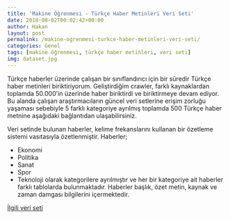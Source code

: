 ```yaml
---
title: 'Makine Öğrenmesi - Türkçe Haber Metinleri Veri Seti'
date: 2018-08-02T00:02:42+00:00
author: Hakan
layout: post
permalink: /makine-ogrenmesi-turkce-haber-metinleri-veri-seti/
categories: Genel
tags: [makine öğrenmesi, türkçe haber metinleri, veri seti]
img: dataset.jpg
---
```



Türkçe haberler üzerinde çalışan bir sınıflandırıcı için bir süredir Türkçe haber metinleri biriktiriyorum. Geliştirdiğim crawler, farklı kaynaklardan toplamda 50.000'in üzerinde haber biriktirdi ve biriktirmeye devam ediyor. Bu alanda çalışan araştırmacıların güncel veri setlerine erişim zorluğu yaşaması sebebiyle 5 farklı kategoriye ayrılmış toplamda 500 Türkçe haber metnine aşağıdaki bağlantıdan ulaşabilirsiniz. 

Veri setinde bulunan haberler, kelime frekanslarını kullanan bir özetleme sistemi vasıtasıyla özetlenmiştir. Haberler;

- Ekonomi
- Politika
- Sanat
- Spor
- Teknoloji olarak kategorilere ayrılmıştır ve her bir kategoriye ait haberler farklı tablolarda bulunmaktadır. Haberler başlık, özet metin, kaynak ve zaman damgası bilgilerini içermektedir.

[İlgili veri seti](https://hakan.io/assets/files/dataset/news.sql)